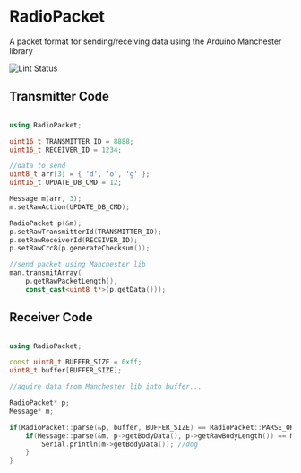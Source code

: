 # RadioPacket

A packet format for sending/receiving data using the Arduino Manchester library

![Lint Status](https://github.com/endail/RadioPacket/workflows/arduino-lint/badge.svg)

## Transmitter Code

```cpp

using RadioPacket;

uint16_t TRANSMITTER_ID = 8888;
uint16_t RECEIVER_ID = 1234;

//data to send
uint8_t arr[3] = { 'd', 'o', 'g' };
uint16_t UPDATE_DB_CMD = 12;

Message m(arr, 3);
m.setRawAction(UPDATE_DB_CMD);

RadioPacket p(&m);
p.setRawTransmitterId(TRANSMITTER_ID);
p.setRawReceiverId(RECEIVER_ID);
p.setRawCrc8(p.generateChecksum());

//send packet using Manchester lib
man.transmitArray(
    p.getRawPacketLength(),
    const_cast<uint8_t*>(p.getData()));

```

## Receiver Code

```cpp

using RadioPacket;

const uint8_t BUFFER_SIZE = 0xff;
uint8_t buffer[BUFFER_SIZE];

//aquire data from Manchester lib into buffer...

RadioPacket* p;
Message* m;

if(RadioPacket::parse(&p, buffer, BUFFER_SIZE) == RadioPacket::PARSE_OK) {
    if(Message::parse(&m, p->getBodyData(), p->getRawBodyLength()) == Message::PARSE_OK) {
        Serial.println(m->getBodyData()); //dog
    }
}

```
